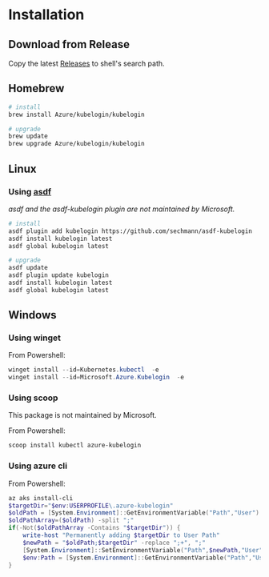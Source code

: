 # Installation

## Download from Release

Copy the latest [Releases](https://github.com/Azure/kubelogin/releases) to shell's search path.

## Homebrew

```sh
# install
brew install Azure/kubelogin/kubelogin

# upgrade
brew update
brew upgrade Azure/kubelogin/kubelogin
```

## Linux

### Using [asdf](https://asdf-vm.com/)

_asdf and the asdf-kubelogin plugin are not maintained by Microsoft._

```sh
# install
asdf plugin add kubelogin https://github.com/sechmann/asdf-kubelogin
asdf install kubelogin latest
asdf global kubelogin latest

# upgrade
asdf update
asdf plugin update kubelogin
asdf install kubelogin latest
asdf global kubelogin latest
```

## Windows

### Using winget

From Powershell:

```powershell
winget install --id=Kubernetes.kubectl  -e
winget install --id=Microsoft.Azure.Kubelogin  -e
```

### Using scoop

This package is not maintained by Microsoft.

From Powershell:

```powershell
scoop install kubectl azure-kubelogin
```

### Using azure cli

From Powershell:

```powershell
az aks install-cli
$targetDir="$env:USERPROFILE\.azure-kubelogin"
$oldPath = [System.Environment]::GetEnvironmentVariable("Path","User")
$oldPathArray=($oldPath) -split ";"
if(-Not($oldPathArray -Contains "$targetDir")) {
    write-host "Permanently adding $targetDir to User Path"
    $newPath = "$oldPath;$targetDir" -replace ";+", ";"
    [System.Environment]::SetEnvironmentVariable("Path",$newPath,"User")
    $env:Path = [System.Environment]::GetEnvironmentVariable("Path","User"),[System.Environment]::GetEnvironmentVariable("Path","Machine") -join ";"
}
```
